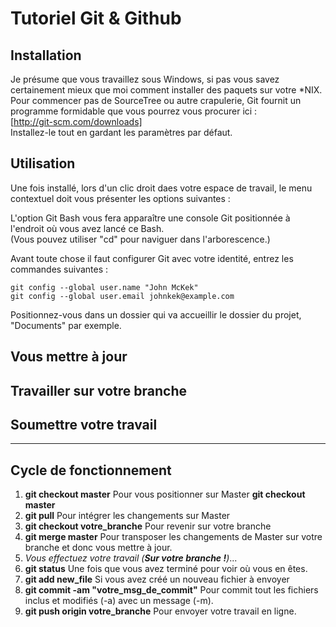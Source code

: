 # Tutoriel Git & Github

## Installation
Je présume que vous travaillez sous Windows, si pas vous savez certainement mieux que moi comment installer des paquets sur votre \*NIX.
Pour commencer pas de SourceTree ou autre crapulerie, Git fournit un programme formidable que vous pourrez vous procurer ici :  
[http://git-scm.com/downloads]  
Installez-le tout en gardant les paramètres par défaut.

## Utilisation
Une fois installé, lors d'un clic droit daes votre espace de travail, le menu contextuel doit vous présenter les options suivantes :  

L'option Git Bash vous fera apparaître une console Git positionnée à l'endroit où vous avez lancé ce Bash.  
(Vous pouvez utiliser "cd" pour naviguer dans l'arborescence.)

Avant toute chose il faut configurer Git avec votre identité, entrez les commandes suivantes : 

    git config --global user.name "John McKek"
	git config --global user.email johnkek@example.com
	

Positionnez-vous dans un dossier qui va accueillir le dossier du projet, "Documents" par exemple.


## Vous mettre à jour
## Travailler sur votre branche
## Soumettre votre travail
--------------------------
## Cycle de fonctionnement
1. **git checkout master** Pour vous positionner sur Master
    **git checkout master**
2. **git pull** Pour intégrer les changements sur Master
3. **git checkout votre_branche** Pour revenir sur votre branche
4. **git merge master** Pour transposer les changements de Master sur votre
branche et donc vous mettre à jour.
5. *Vous effectuez votre travail (**Sur votre branche !**)*...
6. **git status** Une fois que vous avez terminé pour voir où vous en êtes.
7. **git add new_file** Si vous avez créé un nouveau fichier à envoyer
8. **git commit -am "votre_msg_de_commit"** Pour commit tout les fichiers
inclus et modifiés (-a) avec un message (-m).
9. **git push origin votre_branche** Pour envoyer votre travail en ligne.
